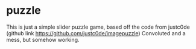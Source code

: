 # puzzle
This is just a simple slider puzzle game, based off the code from justc0de (github link https://github.com/justc0de/imagepuzzle)
Convoluted and a mess, but somehow working.
